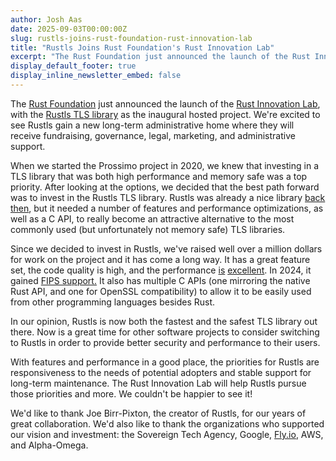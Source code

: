 ```yaml
---
author: Josh Aas
date: 2025-09-03T00:00:00Z
slug: rustls-joins-rust-foundation-rust-innovation-lab
title: "Rustls Joins Rust Foundation's Rust Innovation Lab"
excerpt: "The Rust Foundation just announced the launch of the Rust Innovation Lab, with the Rustls TLS library as the inaugural hosted project."
display_default_footer: true
display_inline_newsletter_embed: false
---
```


The [Rust Foundation](https://rustfoundation.org/) just announced the launch of the [Rust Innovation Lab](https://rustfoundation.org/rust-innovation-lab/), with the [Rustls TLS library](https://github.com/rustls/rustls/) as the inaugural hosted project. We're excited to see Rustls gain a new long-term administrative home where they will receive fundraising, governance, legal, marketing, and administrative support.

When we started the Prossimo project in 2020, we knew that investing in a TLS library that was both high performance and memory safe was a top priority. After looking at the options, we decided that the best path forward was to invest in the Rustls TLS library. Rustls was already a nice library [back then](https://www.memorysafety.org/blog/preparing-rustls-for-wider-adoption/), but it needed a number of features and performance optimizations, as well as a C API, to really become an attractive alternative to the most commonly used (but unfortunately not memory safe) TLS libraries.

Since we decided to invest in Rustls, we've raised well over a million dollars for work on the project and it has come a long way. It has a great feature set, the code quality is high, and the performance [is](https://www.memorysafety.org/blog/rustls-server-perf/) [excellent](https://www.memorysafety.org/blog/rustls-performance-outperforms/). In 2024, it gained [FIPS support.](https://www.memorysafety.org/blog/rustls-with-aws-crypto-back-end-and-fips/) It also has multiple C APIs (one mirroring the native Rust API, and one for OpenSSL compatibility) to allow it to be easily used from other programming languages besides Rust.

In our opinion, Rustls is now both the fastest and the safest TLS library out there. Now is a great time for other software projects to consider switching to Rustls in order to provide better security and performance to their users.

With features and performance in a good place, the priorities for Rustls are responsiveness to the needs of potential adopters and stable support for long-term maintenance. The Rust Innovation Lab will help Rustls pursue those priorities and more. We couldn't be happier to see it!

We'd like to thank Joe Birr-Pixton, the creator of Rustls, for our years of great collaboration. We'd also like to thank the organizations who supported our vision and investment: the Sovereign Tech Agency, Google, [Fly.io](http://fly.io), AWS, and Alpha-Omega.